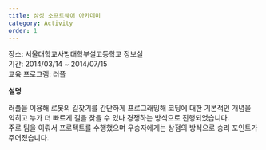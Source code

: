```yaml
---
title: 삼성 소프트웨어 아카데미
category: Activity
order: 1
---
```


장소: 서울대학교사범대학부설고등학교 정보실<br>
기간: 2014/03/14 ~ 2014/07/15<br>
교육 프로그램: 러플<br>

**설명**

러플을 이용해 로봇의 길찾기를 간단하게 프로그래밍해 코딩에 대한 기본적인 개념을<br>
익히고 누가 더 빠르게 길을 찾을 수 있나 경쟁하는 방식으로 진행되었습니다.<br>
주로 팀을 이뤄서 프로젝트를 수행했으며 우승자에게는 상점의 방식으로 승리 포인트가 <br>주어졌습니다.